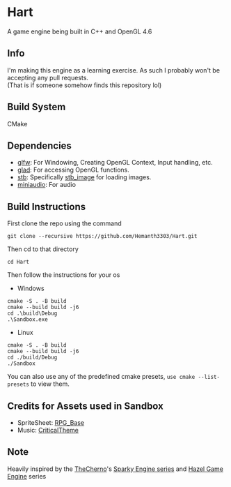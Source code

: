 # Hart
A game engine being built in C++ and OpenGL 4.6 <br>

## Info 
I'm making this engine as a learning exercise. As such I probably won't be accepting any pull requests.<br>
(That is if someone somehow finds this repository lol)

## Build System
CMake

## Dependencies
* [glfw](https://www.glfw.org/): For Windowing, Creating OpenGL Context, Input handling, etc.
* [glad](https://glad.dav1d.de/): For accessing OpenGL functions.
* [stb](https://github.com/nothings/stb): Specifically [stb_image](https://github.com/nothings/stb/blob/master/stb_image.h) for loading images.<br>
* [miniaudio](https://miniaud.io/): For audio

## Build Instructions
First clone the repo using the command
```
git clone --recursive https://github.com/Hemanth3303/Hart.git
```
Then cd to that directory
```
cd Hart
```

Then follow the instructions for your os

* Windows
```
cmake -S . -B build
cmake --build build -j6
cd .\build\Debug
.\Sandbox.exe
```

* Linux
```
cmake -S . -B build
cmake --build build -j6
cd ./build/Debug
./Sandbox
```

You can also use any of the predefined cmake presets, `use cmake --list-presets` to view them.

## Credits for Assets used in Sandbox
* SpriteSheet: [RPG_Base](https://www.kenney.nl/assets/rpg-base)
* Music: [CriticalTheme](https://not-jam.itch.io/not-jam-music-pack)

## Note
Heavily inspired by the [TheCherno](https://www.youtube.com/@TheCherno)'s [Sparky Engine series](https://youtube.com/playlist?list=PLlrATfBNZ98fqE45g3jZA_hLGUrD4bo6_&si=7wCTJJ7dkz3_YiHU) and [Hazel Game Engine](https://youtube.com/playlist?list=PLlrATfBNZ98dC-V-N3m0Go4deliWHPFwT&si=DDBFTAqIOJZEUX0i) series <br>
